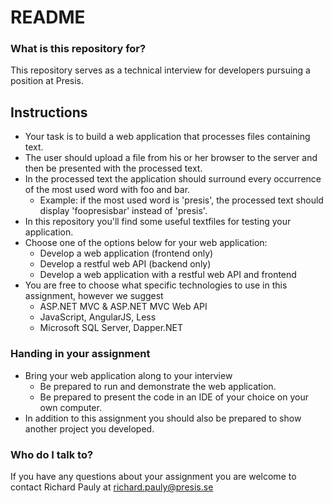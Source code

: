 # README #

### What is this repository for? ###
This repository serves as a technical interview for developers pursuing a position at Presis.

## Instructions ##
* Your task is to build a web application that processes files containing text.
* The user should upload a file from his or her browser to the server and then be presented with the processed text.
* In the processed text the application should surround every occurrence of the most used word with foo and bar.
    * Example: if the most used word is 'presis', the processed text should display 'foopresisbar' instead of 'presis'.
* In this repository you'll find some useful textfiles for testing your application.
* Choose one of the options below for your web application:
    * Develop a web application (frontend only)
    * Develop a restful web API (backend only)
    * Develop a web application with a restful web API and frontend
* You are free to choose what specific technologies to use in this assignment, however we suggest
    * ASP.NET MVC & ASP.NET MVC Web API
    * JavaScript, AngularJS, Less
    * Microsoft SQL Server, Dapper.NET

### Handing in your assignment ###
* Bring your web application along to your interview
    * Be prepared to run and demonstrate the web application. 
    * Be prepared to present the code in an IDE of your choice on your own computer. 
* In addition to this assignment you should also be prepared to show another project you developed.

### Who do I talk to? ###
If you have any questions about your assignment you are welcome to contact Richard Pauly at [richard.pauly@presis.se](mailto:richard.pauly@presis.se)